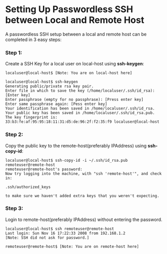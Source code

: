 # Setting Up Passwordless SSH between Local and Remote Host

A passwordless SSH setup between a local and remote host can be completed in 3 easy steps:

### Step 1:

Create a SSH Key for a local user on local-host using **ssh-keygen**:

```
localuser@local-host$ [Note: You are on local-host here]

localuser@local-host$ ssh-keygen
Generating public/private rsa key pair.
Enter file in which to save the key (/home/localuser/.ssh/id_rsa):[Enter key]
Enter passphrase (empty for no passphrase): [Press enter key]
Enter same passphrase again: [Pess enter key]
Your identification has been saved in /home/localuser/.ssh/id_rsa.
Your public key has been saved in /home/localuser/.ssh/id_rsa.pub.
The key fingerprint is:
33:b3:fe:af:95:95:18:11:31:d5:de:96:2f:f2:35:f9 localuser@local-host
```

### Step 2:

Copy the public key to the remote-host(preferably IPAddress) using **ssh-copy-id**:

```
localuser@local-host$ ssh-copy-id -i ~/.ssh/id_rsa.pub remoteuser@remote-host
remoteuser@remote-host's password:
Now try logging into the machine, with "ssh 'remote-host'", and check in:

.ssh/authorized_keys

to make sure we haven't added extra keys that you weren't expecting.
```

### Step 3:

Login to remote-host(preferably IPAddress) without entering the password.

```
localuser@local-host$ ssh remoteuser@remote-host
Last login: Sun Nov 16 17:22:33 2008 from 192.168.1.2
[Note: SSH did not ask for password.]

remoteuser@remote-host$ [Note: You are on remote-host here]
```